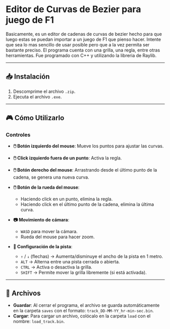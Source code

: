 # Editor de Curvas de Bezier para juego de F1
Basicamente, es un editor de cadenas de curvas de bezier hecho para que luego estas se puedan importar a un juego de F1 que pienso hacer. Intente que sea lo mas sencillo de usar posible pero que a la vez permita ser bastante preciso. El programa cuenta con una grilla, una regla, entre otras herramientas. Fue programado con C++ y utilizando la libreria de Raylib.

---

## 📥 Instalación
1. Descomprime el archivo `.zip`.
2. Ejecuta el archivo `.exe`.

---

## 🎮 Cómo Utilizarlo

### **Controles**
- **🖱️ Botón izquierdo del mouse**: Mueve los puntos para ajustar las curvas.
- **🖱️ Click izquierdo fuera de un punto**: Activa la regla.
- **🖱️ Botón derecho del mouse**: Arrastrando desde el último punto de la cadena, se genera una nueva curva.
- **🖱️ Botón de la rueda del mouse**:  
  - Haciendo click en un punto, elimina la regla.  
  - Haciendo click en el último punto de la cadena, elimina la última curva.

- **📷 Movimiento de cámara**:
  - `WASD` para mover la cámara.
  - Rueda del mouse para hacer zoom.

- **🚧 Configuración de la pista**:
  - `↑` / `↓` (flechas) → Aumenta/disminuye el ancho de la pista en 1 metro.
  - `ALT` → Alterna entre una pista cerrada o abierta.
  - `CTRL` → Activa o desactiva la grilla.
  - `SHIFT` → Permite mover la grilla libremente (si está activada).

---

## 📁 Archivos

- **Guardar**: Al cerrar el programa, el archivo se guarda automáticamente en la carpeta `saves` con el formato: `track_DD-MM-YY_hr-min-sec.bin`.
- **Cargar**: Para cargar un archivo, colócalo en la carpeta `load` con el nombre:  `load_track.bin`.
